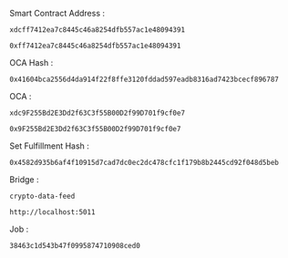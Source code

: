 Smart Contract Address : 

    xdcff7412ea7c8445c46a8254dfb557ac1e48094391

    0xff7412ea7c8445c46a8254dfb557ac1e48094391

OCA Hash :

    0x41604bca2556d4da914f22f8ffe3120fddad597eadb8316ad7423bcecf896787

OCA :

    xdc9F255Bd2E3Dd2f63C3f55B00D2f99D701f9cf0e7
    
    0x9F255Bd2E3Dd2f63C3f55B00D2f99D701f9cf0e7

Set Fulfillment Hash :

    0x4582d935b6af4f10915d7cad7dc0ec2dc478cfc1f179b8b2445cd92f048d5beb

Bridge :

    crypto-data-feed

    http://localhost:5011

Job :

    38463c1d543b47f0995874710908ced0